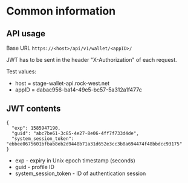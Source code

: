 # Common information

## API usage

Base URL `https://<host>/api/v1/wallet/<appID>/`

JWT has to be sent in the header "X-Authorization" of each request.

Test values:
- host = stage-wallet-api.rock-west.net
- appID = dabac956-ba14-49e5-bc57-5a312a1f477c

## JWT contents 

    {
      "exp": 1585947190,
      "guid": "abc7be61-3c85-4e27-8e06-4ff7f733d4de",
      "system_session_token": "ebbee0675601bfbab8eb2d9448b71a31d652e3cc3b8a694474f48bbdcc93175"
    }
    
- exp - expiry in Unix epoch timestamp (seconds) 
- guid - profile ID 
- system_session_token - ID of authentication session
